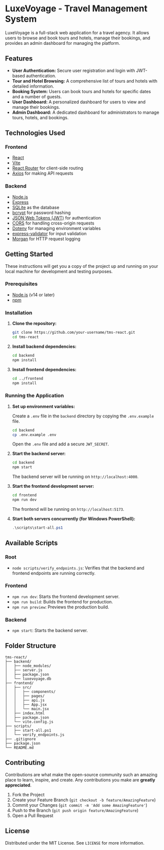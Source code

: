 # LuxeVoyage - Travel Management System

LuxeVoyage is a full-stack web application for a travel agency. It allows users to browse and book tours and hotels, manage their bookings, and provides an admin dashboard for managing the platform.

## Features

-   **User Authentication:** Secure user registration and login with JWT-based authentication.
-   **Tour and Hotel Browsing:** A comprehensive list of tours and hotels with detailed information.
-   **Booking System:** Users can book tours and hotels for specific dates and a number of guests.
-   **User Dashboard:** A personalized dashboard for users to view and manage their bookings.
-   **Admin Dashboard:** A dedicated dashboard for administrators to manage tours, hotels, and bookings.

## Technologies Used

### Frontend

-   [React](https://reactjs.org/)
-   [Vite](https://vitejs.dev/)
-   [React Router](https://reactrouter.com/) for client-side routing
-   [Axios](https://axios-http.com/) for making API requests

### Backend

-   [Node.js](https://nodejs.org/)
-   [Express](https://expressjs.com/)
-   [SQLite](https://www.sqlite.org/index.html) as the database
-   [bcrypt](https://www.npmjs.com/package/bcrypt) for password hashing
-   [JSON Web Tokens (JWT)](https://jwt.io/) for authentication
-   [CORS](https://www.npmjs.com/package/cors) for handling cross-origin requests
-   [Dotenv](https://www.npmjs.com/package/dotenv) for managing environment variables
-   [express-validator](https://express-validator.github.io/docs/) for input validation
-   [Morgan](https://www.npmjs.com/package/morgan) for HTTP request logging

## Getting Started

These instructions will get you a copy of the project up and running on your local machine for development and testing purposes.

### Prerequisites

-   [Node.js](https://nodejs.org/en/download/) (v14 or later)
-   [npm](https://www.npmjs.com/get-npm)

### Installation

1.  **Clone the repository:**

    ```bash
    git clone https://github.com/your-username/tms-react.git
    cd tms-react
    ```

2.  **Install backend dependencies:**

    ```bash
    cd backend
    npm install
    ```

3.  **Install frontend dependencies:**

    ```bash
    cd ../frontend
    npm install
    ```

### Running the Application

1.  **Set up environment variables:**

    Create a `.env` file in the `backend` directory by copying the `.env.example` file.

    ```bash
    cd backend
    cp .env.example .env
    ```

    Open the `.env` file and add a secure `JWT_SECRET`.

2.  **Start the backend server:**

    ```bash
    cd backend
    npm start
    ```

    The backend server will be running on `http://localhost:4000`.

3.  **Start the frontend development server:**

    ```bash
    cd frontend
    npm run dev
    ```

    The frontend will be running on `http://localhost:5173`.

4.  **Start both servers concurrently (for Windows PowerShell):**

    ```powershell
    .\scripts\start-all.ps1
    ```

## Available Scripts

### Root

-   `node scripts/verify_endpoints.js`: Verifies that the backend and frontend endpoints are running correctly.

### Frontend

-   `npm run dev`: Starts the frontend development server.
-   `npm run build`: Builds the frontend for production.
-   `npm run preview`: Previews the production build.

### Backend

-   `npm start`: Starts the backend server.

## Folder Structure

```
tms-react/
├── backend/
│   ├── node_modules/
│   ├── server.js
│   ├── package.json
│   └── luxevoyage.db
├── frontend/
│   ├── src/
│   │   ├── components/
│   │   ├── pages/
│   │   ├── api.js
│   │   ├── App.jsx
│   │   └── main.jsx
│   ├── index.html
│   ├── package.json
│   └── vite.config.js
├── scripts/
│   ├── start-all.ps1
│   └── verify_endpoints.js
├── .gitignore
├── package.json
└── README.md
```

## Contributing

Contributions are what make the open-source community such an amazing place to learn, inspire, and create. Any contributions you make are **greatly appreciated**.

1.  Fork the Project
2.  Create your Feature Branch (`git checkout -b feature/AmazingFeature`)
3.  Commit your Changes (`git commit -m 'Add some AmazingFeature'`)
4.  Push to the Branch (`git push origin feature/AmazingFeature`)
5.  Open a Pull Request

## License

Distributed under the MIT License. See `LICENSE` for more information.

